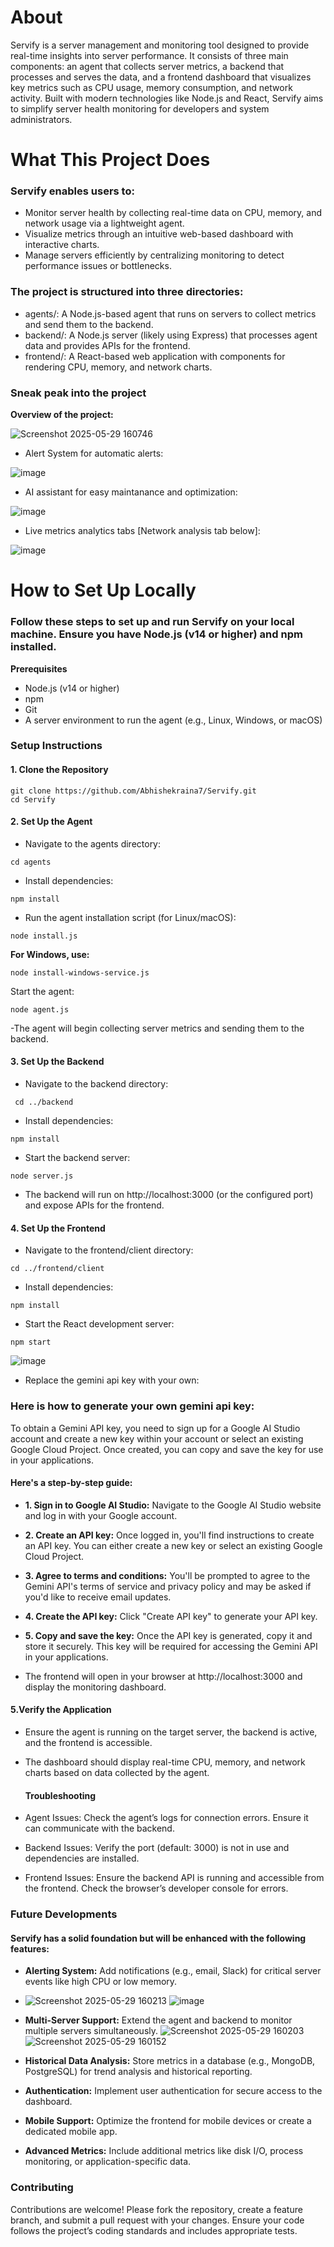 # About
Servify is a server management and monitoring tool designed to provide real-time insights into server performance. 
It consists of three main components: an agent that collects server metrics, a backend that processes and serves the data, and a frontend dashboard that visualizes key metrics such as CPU usage, memory consumption, and network activity. 
Built with modern technologies like Node.js and React, Servify aims to simplify server health monitoring for developers and system administrators. 

# What This Project Does
### Servify enables users to:
- Monitor server health by collecting real-time data on CPU, memory, and network usage via a lightweight agent.
- Visualize metrics through an intuitive web-based dashboard with interactive charts.
- Manage servers efficiently by centralizing monitoring to detect performance issues or bottlenecks.

### The project is structured into three directories:
- agents/: A Node.js-based agent that runs on servers to collect metrics and send them to the backend.
- backend/: A Node.js server (likely using Express) that processes agent data and provides APIs for the frontend.
- frontend/: A React-based web application with components for rendering CPU, memory, and network charts.

### Sneak peak into the project

**Overview of the project:**

![Screenshot 2025-05-29 160746](https://github.com/user-attachments/assets/56d20c20-a4a6-403b-acdf-7f65e372c037)

- Alert System for automatic alerts:

![image](https://github.com/user-attachments/assets/d2be92dd-043e-4841-9a5e-de4a2a80e40f)

- AI assistant for easy maintanance and optimization:

![image](https://github.com/user-attachments/assets/e98448d8-f3f3-4ffa-b3c8-29b5af41425d)

- Live metrics analytics tabs [Network analysis tab below]:

![image](https://github.com/user-attachments/assets/092d3596-7759-4454-8812-71c825e39be2)
  
# How to Set Up Locally
### Follow these steps to set up and run Servify on your local machine. Ensure you have Node.js (v14 or higher) and npm installed.
**Prerequisites**
- Node.js (v14 or higher)
- npm
- Git
- A server environment to run the agent (e.g., Linux, Windows, or macOS)

### Setup Instructions

#### 1. Clone the Repository

```
git clone https://github.com/Abhishekraina7/Servify.git
cd Servify

```

#### 2. Set Up the Agent
- Navigate to the agents directory:
```
cd agents

```
- Install dependencies:
```
npm install

```
- Run the agent installation script (for Linux/macOS):
```
node install.js

```
**For Windows, use:**

```
node install-windows-service.js

```

Start the agent:

```
node agent.js

```

-The agent will begin collecting server metrics and sending them to the backend.

#### 3. Set Up the Backend

- Navigate to the backend directory:
```
 cd ../backend
```
- Install dependencies:
```
npm install

```
- Start the backend server:
```
node server.js

```
- The backend will run on http://localhost:3000 (or the configured port) and expose APIs for the frontend.

#### 4. Set Up the Frontend
- Navigate to the frontend/client directory:
```
cd ../frontend/client

```
- Install dependencies:
```
npm install

```
- Start the React development server:
```
npm start
```
![image](https://github.com/user-attachments/assets/8912c73b-c2dc-46e0-bf9e-6a7d25e2ac1b)
- Replace the gemini api key with your own:
  
### Here is how to generate your own gemini api key:
To obtain a Gemini API key, you need to sign up for a Google AI Studio account and create a new key within your account or select an existing Google Cloud Project. Once created, you can copy and save the key for use in your applications. 

#### Here's a step-by-step guide:
- **1. Sign in to Google AI Studio:**
Navigate to the Google AI Studio website and log in with your Google account. 
- **2. Create an API key:**
Once logged in, you'll find instructions to create an API key. You can either create a new key or select an existing Google Cloud Project. 
- **3. Agree to terms and conditions:**
You'll be prompted to agree to the Gemini API's terms of service and privacy policy and may be asked if you'd like to receive email updates. 
- **4. Create the API key:**
Click "Create API key" to generate your API key. 
- **5. Copy and save the key:**
Once the API key is generated, copy it and store it securely. This key will be required for accessing the Gemini API in your applications.
 
- The frontend will open in your browser at http://localhost:3000 and display the monitoring dashboard.

#### 5.Verify the Application

- Ensure the agent is running on the target server, the backend is active, and the frontend is accessible.
- The dashboard should display real-time CPU, memory, and network charts based on data collected by the agent.

  #### Troubleshooting

- Agent Issues: Check the agent’s logs for connection errors. Ensure it can communicate with the backend.

- Backend Issues: Verify the port (default: 3000) is not in use and dependencies are installed.

- Frontend Issues: Ensure the backend API is running and accessible from the frontend. Check the browser’s developer console for errors.

 ### Future Developments

#### Servify has a solid foundation but will be enhanced with the following features:


- **Alerting System:** Add notifications (e.g., email, Slack) for critical server events like high CPU or low memory.
- ![Screenshot 2025-05-29 160213](https://github.com/user-attachments/assets/ac1e34d1-fbf4-435f-9350-f20a18f5822c)
![image](https://github.com/user-attachments/assets/385453fd-2bdb-45f1-8890-5b8de8a74015)
- **Multi-Server Support:** Extend the agent and backend to monitor multiple servers simultaneously.
![Screenshot 2025-05-29 160203](https://github.com/user-attachments/assets/1c473e5a-5157-4c07-b9f2-ae65c67a746e)
![Screenshot 2025-05-29 160152](https://github.com/user-attachments/assets/55e70697-e055-4822-b852-1cf003844e17)

- **Historical Data Analysis:** Store metrics in a database (e.g., MongoDB, PostgreSQL) for trend analysis and historical reporting.

- **Authentication:** Implement user authentication for secure access to the dashboard.

- **Mobile Support:** Optimize the frontend for mobile devices or create a dedicated mobile app.

- **Advanced Metrics:** Include additional metrics like disk I/O, process monitoring, or application-specific data.

### Contributing
Contributions are welcome! Please fork the repository, create a feature branch, and submit a pull request with your changes. Ensure your code follows the project’s coding standards and includes appropriate tests.

